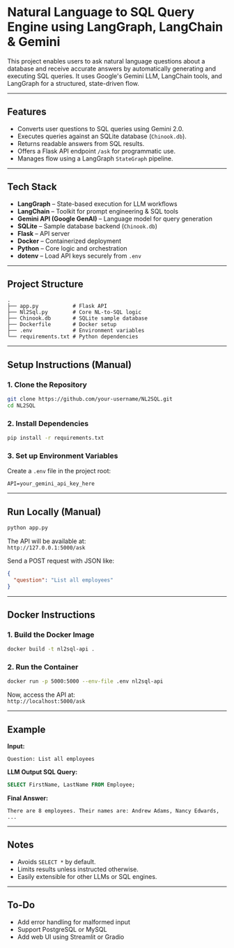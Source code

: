 
# Natural Language to SQL Query Engine using LangGraph, LangChain & Gemini

This project enables users to ask natural language questions about a database and receive accurate answers by automatically generating and executing SQL queries. It uses Google's Gemini LLM, LangChain tools, and LangGraph for a structured, state-driven flow.

---

## Features

- Converts user questions to SQL queries using Gemini 2.0.
- Executes queries against an SQLite database (`Chinook.db`).
- Returns readable answers from SQL results.
- Offers a Flask API endpoint `/ask` for programmatic use.
- Manages flow using a LangGraph `StateGraph` pipeline.

---

## Tech Stack

- **LangGraph** – State-based execution for LLM workflows  
- **LangChain** – Toolkit for prompt engineering & SQL tools  
- **Gemini API (Google GenAI)** – Language model for query generation  
- **SQLite** – Sample database backend (`Chinook.db`)  
- **Flask** – API server  
- **Docker** – Containerized deployment  
- **Python** – Core logic and orchestration  
- **dotenv** – Load API keys securely from `.env`  

---

## Project Structure

```
.
├── app.py           # Flask API
├── Nl2Sql.py        # Core NL-to-SQL logic
├── Chinook.db       # SQLite sample database
├── Dockerfile       # Docker setup
├── .env             # Environment variables
└── requirements.txt # Python dependencies
```

---

## Setup Instructions (Manual)

### 1. Clone the Repository

```bash
git clone https://github.com/your-username/NL2SQL.git
cd NL2SQL
```

### 2. Install Dependencies

```bash
pip install -r requirements.txt
```

### 3. Set up Environment Variables

Create a `.env` file in the project root:

```env
API=your_gemini_api_key_here
```

---

## Run Locally (Manual)

```bash
python app.py
```

The API will be available at:  
`http://127.0.0.1:5000/ask`  

Send a POST request with JSON like:

```json
{
  "question": "List all employees"
}
```

---

## Docker Instructions

### 1. Build the Docker Image

```bash
docker build -t nl2sql-api .
```

### 2. Run the Container

```bash
docker run -p 5000:5000 --env-file .env nl2sql-api
```

Now, access the API at:  
`http://localhost:5000/ask`

---

## Example

**Input:**
```
Question: List all employees
```

**LLM Output SQL Query:**
```sql
SELECT FirstName, LastName FROM Employee;
```

**Final Answer:**
```
There are 8 employees. Their names are: Andrew Adams, Nancy Edwards, ...
```

---

## Notes

- Avoids `SELECT *` by default.
- Limits results unless instructed otherwise.
- Easily extensible for other LLMs or SQL engines.

---

## To-Do

- Add error handling for malformed input
- Support PostgreSQL or MySQL
- Add web UI using Streamlit or Gradio
